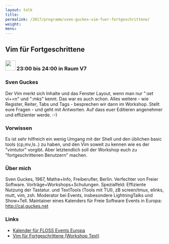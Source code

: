 ```yaml
---
layout: talk
title:
permalink: /2017/programm/sven-guckes-vim-fuer-fortgeschrittene/
weight:
menu:
---
```

## Vim für Fortgeschrittene

### <img height = "32" src="../../../images/workshop.svg"> 23:00 bis 24:00 in Raum V7

### Sven Guckes

Der Vim merkt sich Inhalte und das Fenster Layout, wenn man nur ":set vi+=n" und ":mks" kennt.  Das war es auch schon.  Alles weitere - wie Register, Reiter, Tabs und Tags - besprechen wir dann im Workshop. Stellt eure Fragen - und geht mit Antworten.  Auf dass euer Editieren angenehmer und effizienter werde. :-)

### Vorwissen

Es ist sehr hilfreich ein wenig Umgang mit der Shell und den üblichen basic tools (cp,mv,ls..) zu haben, und den Vim soweit zu kennen wie es der "vimtutor" vorgibt.  Aber letztendlich soll der Workshop euch zu "fortgeschrittenen Benutzern" machen.

### Über mich

Sven Guckes, 1967, Mathe+Info, Freiberufler, Berlin.  Verfechter von Freier Software. Vorträge+Workshops+Schulungen.  Spezialfeld: Effiziente Nutzung der Tastatur. und TextTools (Tools mit TUI), zB screen/tmux, elinks, mutt, vim, zsh.  Moderator bei Events, insbesondere LightningTalks und Show+Tell.  Maintainer eines Kalenders für Freie Software Events in Europa: http://cal.guckes.net

### Links

- <a href="http://cal.guckes.net" target="_blank">Kalender für FLOSS Events Europa</a>
- <a href="http://www.guckes.net/talks/vim/vim_advanced.txt" target="_blank">Vim für Fortgeschrittene (Workshop Text)</a>